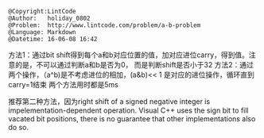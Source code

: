 ```
@Copyright:LintCode
@Author:   holiday_0802
@Problem:  http://www.lintcode.com/problem/a-b-problem
@Language: Markdown
@Datetime: 16-06-08 16:42
```

方法1：通过bit shift得到每个a和b对应位置的值，加对应进位carry，得到值。注意的是，不可以通过判断a和b是否为0， 而是判断shift是否小于32
方法2：通过两个操作，（a^b)是不考虑进位的相加，(a&b)<< 1 是对应的进位操作，循环直到carry=1结束
两个方法用时都是5ms

推荐第二种方法，因为right shift of a signed negative integer is impelementation-dependent operation.
Visual C++ uses the sign bit to fill vacated bit positions, there is no guarantee that other implementations also do so.